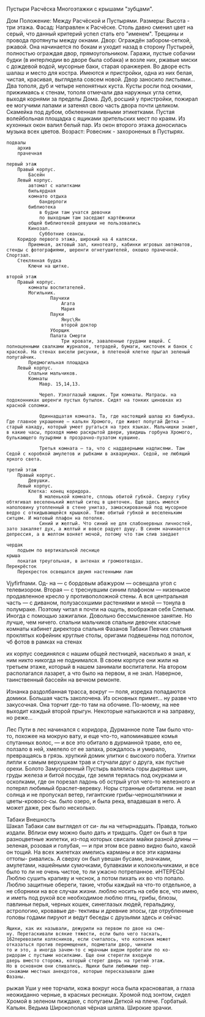 Пустыри
Расчёска
    Многоэтажки с крышами "зубцами".

Дом
    Положение: Между Расчёской и Пустырями.
    Размеры: Высота - три этажа.
    Фасад: Направлен к Расчёске. Столь давно сменил цвет на серый, что данный критерий успел стать его "именем". Трещины и провода протянуты между окнами.
    Двор: 
        Ограждён забором-сеткой, ржавой. Она начинается по бокам и уходит назад в сторону Пустырей, полностью ограждая двор, прямоугольником. 
        Гаражи, пустые собачии будки (в интерлюдии во дворе была собака) и возле них, ржавые миски с дождевой водой, мусорные баки, старая оранжерея. Во дворе есть шалаш и место для костра.
        Имеются и пристройки, одна из них белая, чистая, красивая, выглядела совсем новой. 
        Двор заносило листьями...
        Два тополя, дуб и четыре непонятных куста. Кусты росли под окнами, прижимаясь к стенам, тополя отмечали два наружных угла сетки, выходя корнями за пределы Дома. Дуб, росший у пристройки, пожирал ее могучими лапами и затенял свою часть двора почти целиком. Скамейка под дубом, обклеенная пивными этикетками.
        Пустая волейбольная площадка с ящиками зрительских мест по краям.
        Из кухонных окон валил белый пар. Из окон второго этажа доносилась музыка всех цветов.
    Возраст: Ровесник - захороненых в Пустырях.

    подвалы
        архив
        прачечная

    первый этаж
        Правый корпус.
            Басейн
        Левый корпус.
            автомат с напитками
            бильярдная 
            комнато отдыха
                бандерлоги
            библиотека
                в будни там учатся девочки
                по выходным там заседают картёжники
            общей библиотекой девушки не пользовались
            Кинозал. 
                Субботние сеансы.
        Коридор первого этажа, широкий на 4 каляски.
            Приемная, актовый зал, кинотеатр, кабинки игровых автоматов, стенды с фотографиями, шеренги огнетушителей, окошко прачечной. Спортзал.
        Стеклянная будка
            Ключи на щитке.

    второй этаж
        Правый корпус.
            комнаты воспитателей.
            Могильник. 
                    Паучихи
                        Агата
                        Мария
                    Пауки
                        Янус\Ян
                        второй доктор
                    Уборщик
                    Палата Смерти
                        Три кровати, заваленные грудами вещей. С полноценными свалками журналов, тетрадей, бумаги, кисточек и банок с краской. На стенах висели рисунки, в плетеной клетке прыгал зеленый попугайчик.
            Предмогильная площадка
        Левый корпус.
            Спальни мальчиков. 
            Комнаты
                Мавр. 15,14,13.

                Череп. Узкоглазый хищник. Три комнаты. Матрасы. на подоконниках шеренги пустых бутылок. Сидят на тонких циновках из красной соломки.

                Одиннадцатая комната. Та, где настоящий шалаш из бамбука. Где главное украшение — кальян Хромого, где живет попугай Детка — старый какаду, который умеет ругаться на трех языках. Мальчишки знают, в какие часы, проходя мимо раскрытой двери, увидишь горбуна Хромого, булькающего пузырями в прозрачно-пузатом кувшине.
                
                Третья комната — та, что с наддверными надписями. Там Седой с коробкой амулетов и рыбками в аквариумах. Седой, не любящий яркого света.

    третий этаж
        Правый корпус.
            Девушки. 
        Левый корпус.
            Клетка: конец коридора.
                В маленькой комнате, сплошь обитой губкой. Сверху губку обтягивал веселенький желтый ситец в цветочек. Еще здесь имелся наполовину утопленный в стене унитаз, замаскированный под мусорное ведро с откидывающейся крышкой. Тоже обитый губкой и веселеньким ситцем. И матовый плафон на потолке.
                Синий и желтый. Что синий не для слабонервных личностей, зато закаляет дух, а желтый и вовсе радует душу. В синем начинается депрессия, а в желтом воняет мочой, потому что там слив заедает

    чердак
        подъем по вертикальной леснице
    крыша
        покатая треугольная, в антенах и громоотводах.
    Перекрёсток
        Перекресток освещался двумя настенными лам
Vjyfirfпами. Од- на — с бордовым абажуром — освещала угол с телевизором. Вторая — с треснувшим синим плафоном — низенькое продавленное кресло у противоположной стены. А вся центральная часть — с диваном, полузасохшими растениями и мной — тонула в полумраке. Поэтому читал я почти на ощупь, воображая себя Слепым. Иногда с помощью зажигалки. Довольно бессмысленное занятие. Но лучше, чем ничего.
    спальни мальчиков
    спальни девочек
    класные комнаты
    кабинет директора
    спальня Фазанов Табаки Певчих 
    спальня проклятых
    кофейник
        круглые столы, оригами подвешены под потолок, чб фотов в рамках на стенах


их корпус соединялся с нашим общей лестницей, насколько
я знал, к ним никто никогда не поднимался. В своем корпусе они
жили на третьем этаже, который в нашем занимали воспитатели.
На втором располагался лазарет, а что было на первом, я не знал.
Наверное, таинственный бассейн на вечном ремонте.

Изнанка
    раздолбанная трасса, вокруг — поля, изредка попадаются домики. Большая часть заколочена. Из основных примет... ну разве что закусочная. Она торчит где-то там на обочине. По-моему, на нее выходит каждый второй прыгун. Некоторые натыкаются и на заправку, но реже...




Лес
    Пути в лес начинался с коридора,
        Дурманное поле
            Там было что-то, похожее на мокрую вату, и еще что-то, напоминавшее комья спутанных волос, — и все это обитало в дурманной траве, ело ее, ползало в ней, хмелело от ее запаха, рождалось и умирало, превращаясь в грязь. хрупкий домик улитки с высокого побега. Улитки липли к самым верхушкам трав и стучали друг о друга, как пустые орехи.
        Болото
        Замусоренный Пустырь
            валялись горы дырявых шин, груды железа и битой посуды, где земля терялась под окурками и осколками, где он порезал ладонь об острый угол чего-то железного и потерял любимый браслет-веревку.
        Норы
            странные обитатели.
    не знал солнца и не пропускал ветер,
    гигантские грибы-черношляпники и цветы-кровосо-сы.
    было озеро, и была река, впадавшая в него. А может даже, рек было несколько.

Табаки
    Внешность    
        Шакал Табаки сам выглядел от си-
        лы на четырнадцать. Правда, только издали. Вблизи ему можно
        было дать и тридцать. Одет он был в три разноцветные жилетки,
        из-под которых свисали майки разной длины — зеленая, розовая
        и голубая, — и при этом все равно видно было, какой он тощий.
        На всех жилетках имелись карманы и все эти карманы оттопы-
        ривались. А сверху он был увешан бусами, значками, амулетами,
        нашейными сумочками, булавками и колокольчиками, и все было
        то ли не очень чистое, то ли ужасно потрепанное.
    иНТЕРЕСЫ
        Люблю сушить крапиву и чеснок, а потом пихать их во что
попало.
        Люблю защитные обереги, такие,
        чтобы каждый на что-то отдельное, а не сборники на все случаи
        жизни.
        люблю носить
        на себе все, что имею, и иметь под рукой все необходимое
        люблю птиц, грибы, блюзы, павлиньи перья, черных
        кошек, синеглазых людей, геральдику, астрологию, кровавые де-
        тективы и древние эпосы, где отрубленные головы годами пируют
        и ведут беседы с друзьями
        здесь и сейчас

    Ящики, как их называли, дежурили на первом по двое на сме-
    ну. Перетаскивали всякие тяжести, если было чего таскать,
    162перевозили колясников, если считалось, что колясник может
    отказаться против перемещения, подметали двор, чинили
    то и это, а иногда зачем-то с мрачным видом пробегали по ко-
    ридорам с пустыми носилками. Еще они стерегли входную
    дверь вместо сторожа, который стерег дверь на третий этаж.
    Но в основном они спивались. Ящики были любимыми пер-
    сонажами местных анекдотов, которые пересказывали даже
    Фазаны.
рыжая
    Уши у нее торчали, кожа вокруг носа была красноватая, а глаза неожиданно черные, в красных ресницах.
Хромой
    под зонтом, сидел Хромой в зеленом пиждаке, с попугаем Деткой на плече. Горбатый. Кальян.
Ведьма
    Широкополая чёрная шляпа. Широкие зрачки.